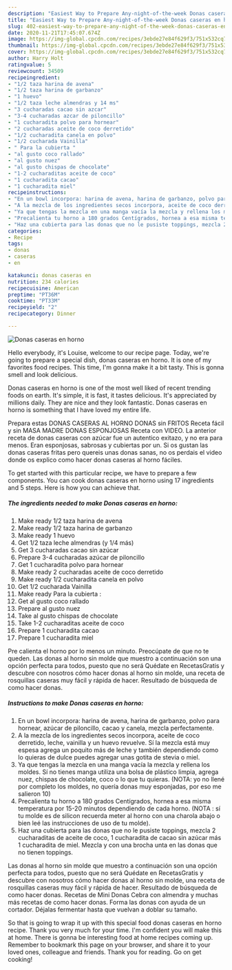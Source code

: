 ```yaml
---
description: "Easiest Way to Prepare Any-night-of-the-week Donas caseras en horno"
title: "Easiest Way to Prepare Any-night-of-the-week Donas caseras en horno"
slug: 402-easiest-way-to-prepare-any-night-of-the-week-donas-caseras-en-horno
date: 2020-11-21T17:45:07.674Z
image: https://img-global.cpcdn.com/recipes/3ebde27e84f629f3/751x532cq70/donas-caseras-en-horno-foto-principal.jpg
thumbnail: https://img-global.cpcdn.com/recipes/3ebde27e84f629f3/751x532cq70/donas-caseras-en-horno-foto-principal.jpg
cover: https://img-global.cpcdn.com/recipes/3ebde27e84f629f3/751x532cq70/donas-caseras-en-horno-foto-principal.jpg
author: Harry Holt
ratingvalue: 5
reviewcount: 34509
recipeingredient:
- "1/2 taza harina de avena"
- "1/2 taza harina de garbanzo"
- "1 huevo"
- "1/2 taza leche almendras y 14 ms"
- "3 cucharadas cacao sin azcar"
- "3-4 cucharadas azcar de piloncillo"
- "1 cucharadita polvo para hornear"
- "2 cucharadas aceite de coco derretido"
- "1/2 cucharadita canela en polvo"
- "1/2 cucharada Vainilla"
- " Para la cubierta "
- "al gusto coco rallado"
- "al gusto nuez"
- "al gusto chispas de chocolate"
- "1-2 cucharaditas aceite de coco"
- "1 cucharadita cacao"
- "1 cucharadita miel"
recipeinstructions:
- "En un bowl incorpora: harina de avena, harina de garbanzo, polvo para hornear, azúcar de piloncillo, cacao y canela, mezcla perfectamente."
- "A la mezcla de los ingredientes secos incorpora, aceite de coco derretido, leche, vainilla y un huevo revuelve. Sí la mezcla está muy espesa agrega un poquito más de leche y también dependiendo como lo quieras de dulce puedes agregar unas gotita de stevia o miel."
- "Ya que tengas la mezcla en una manga vacía la mezcla y rellena los moldes. Sí no tienes manga utiliza una bolsa de plástico limpia, agrega nuez, chispas de chocolate, coco o lo que tu quieras. (NOTA: yo no llené por completo los moldes, no quería donas muy esponjadas, por eso me salieron 10)"
- "Precalienta tu horno a 180 grados Centígrados, hornea a esa misma temperatura por 15-20 minutos dependiendo de cada horno. (NOTA : sí tu molde es de silicon recuerda meter al horno con una charola abajo o bien leé las instrucciones de uso de tu molde)."
- "Haz una cubierta para las donas que no le pusiste toppings, mezcla 2 cucharaditas de aceite de coco, 1 cucharadita de cacao sin azúcar más 1 cucharadita de miel. Mezcla y con una brocha unta en las donas que no tienen toppings."
categories:
- Recipe
tags:
- donas
- caseras
- en

katakunci: donas caseras en 
nutrition: 234 calories
recipecuisine: American
preptime: "PT36M"
cooktime: "PT33M"
recipeyield: "2"
recipecategory: Dinner

---
```



![Donas caseras en horno](https://img-global.cpcdn.com/recipes/3ebde27e84f629f3/751x532cq70/donas-caseras-en-horno-foto-principal.jpg)

Hello everybody, it's Louise, welcome to our recipe page. Today, we're going to prepare a special dish, donas caseras en horno. It is one of my favorites food recipes. This time, I'm gonna make it a bit tasty. This is gonna smell and look delicious.

Donas caseras en horno is one of the most well liked of recent trending foods on earth. It's simple, it is fast, it tastes delicious. It's appreciated by millions daily. They are nice and they look fantastic. Donas caseras en horno is something that I have loved my entire life.

Prepara estas DONAS CASERAS AL HORNO DONAS sin FRITOS Receta fácil y sin MASA MADRE DONAS ESPONJOSAS Receta con VIDEO. La anterior receta de donas caseras con azúcar fue un autentico exitazo, y no era para menos. Eran esponjosas, sabrosas y cubiertas por un. Si os gustan las donas caseras fritas pero quereis unas donas sanas, no os perdais el video donde os explico como hacer donas caseras al horno fáciles.


To get started with this particular recipe, we have to prepare a few components. You can cook donas caseras en horno using 17 ingredients and 5 steps. Here is how you can achieve that.

<!--inarticleads1-->

##### The ingredients needed to make Donas caseras en horno:

1. Make ready 1/2 taza harina de avena
1. Make ready 1/2 taza harina de garbanzo
1. Make ready 1 huevo
1. Get 1/2 taza leche almendras (y 1/4 más)
1. Get 3 cucharadas cacao sin azúcar
1. Prepare 3-4 cucharadas azúcar de piloncillo
1. Get 1 cucharadita polvo para hornear
1. Make ready 2 cucharadas aceite de coco derretido
1. Make ready 1/2 cucharadita canela en polvo
1. Get 1/2 cucharada Vainilla
1. Make ready  Para la cubierta :
1. Get al gusto coco rallado
1. Prepare al gusto nuez
1. Take al gusto chispas de chocolate
1. Take 1-2 cucharaditas aceite de coco
1. Prepare 1 cucharadita cacao
1. Prepare 1 cucharadita miel


Pre calienta el horno por lo menos un minuto. Preocúpate de que no te queden. Las donas al horno sin molde que muestro a continuación son una opción perfecta para todos, puesto que no será Quédate en RecetasGratis y descubre con nosotros cómo hacer donas al horno sin molde, una receta de rosquillas caseras muy fácil y rápida de hacer. Resultado de búsqueda de como hacer donas. 

<!--inarticleads2-->

##### Instructions to make Donas caseras en horno:

1. En un bowl incorpora: harina de avena, harina de garbanzo, polvo para hornear, azúcar de piloncillo, cacao y canela, mezcla perfectamente.
1. A la mezcla de los ingredientes secos incorpora, aceite de coco derretido, leche, vainilla y un huevo revuelve. Sí la mezcla está muy espesa agrega un poquito más de leche y también dependiendo como lo quieras de dulce puedes agregar unas gotita de stevia o miel.
1. Ya que tengas la mezcla en una manga vacía la mezcla y rellena los moldes. Sí no tienes manga utiliza una bolsa de plástico limpia, agrega nuez, chispas de chocolate, coco o lo que tu quieras. (NOTA: yo no llené por completo los moldes, no quería donas muy esponjadas, por eso me salieron 10)
1. Precalienta tu horno a 180 grados Centígrados, hornea a esa misma temperatura por 15-20 minutos dependiendo de cada horno. (NOTA : sí tu molde es de silicon recuerda meter al horno con una charola abajo o bien leé las instrucciones de uso de tu molde).
1. Haz una cubierta para las donas que no le pusiste toppings, mezcla 2 cucharaditas de aceite de coco, 1 cucharadita de cacao sin azúcar más 1 cucharadita de miel. Mezcla y con una brocha unta en las donas que no tienen toppings.


Las donas al horno sin molde que muestro a continuación son una opción perfecta para todos, puesto que no será Quédate en RecetasGratis y descubre con nosotros cómo hacer donas al horno sin molde, una receta de rosquillas caseras muy fácil y rápida de hacer. Resultado de búsqueda de como hacer donas. Recetas de Mini Donas Cebra con almendra y muchas más recetas de como hacer donas. Forma las donas con ayuda de un cortador. Déjalas fermentar hasta que vuelvan a doblar su tamaño. 

So that is going to wrap it up with this special food donas caseras en horno recipe. Thank you very much for your time. I'm confident you will make this at home. There is gonna be interesting food at home recipes coming up. Remember to bookmark this page on your browser, and share it to your loved ones, colleague and friends. Thank you for reading. Go on get cooking!
